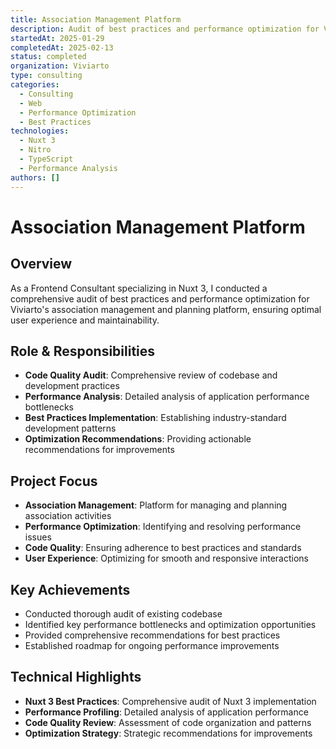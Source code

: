 ```yaml
---
title: Association Management Platform
description: Audit of best practices and performance optimization for Viviarto's association management and planning platform
startedAt: 2025-01-29
completedAt: 2025-02-13
status: completed
organization: Viviarto
type: consulting
categories:
  - Consulting
  - Web
  - Performance Optimization
  - Best Practices
technologies:
  - Nuxt 3
  - Nitro
  - TypeScript
  - Performance Analysis
authors: []
---
```


# Association Management Platform

## Overview

As a Frontend Consultant specializing in Nuxt 3, I conducted a comprehensive audit of best practices and performance optimization for Viviarto's association management and planning platform, ensuring optimal user experience and maintainability.

## Role & Responsibilities

- **Code Quality Audit**: Comprehensive review of codebase and development practices
- **Performance Analysis**: Detailed analysis of application performance bottlenecks
- **Best Practices Implementation**: Establishing industry-standard development patterns
- **Optimization Recommendations**: Providing actionable recommendations for improvements

## Project Focus

- **Association Management**: Platform for managing and planning association activities
- **Performance Optimization**: Identifying and resolving performance issues
- **Code Quality**: Ensuring adherence to best practices and standards
- **User Experience**: Optimizing for smooth and responsive interactions

## Key Achievements

- Conducted thorough audit of existing codebase
- Identified key performance bottlenecks and optimization opportunities
- Provided comprehensive recommendations for best practices
- Established roadmap for ongoing performance improvements

## Technical Highlights

- **Nuxt 3 Best Practices**: Comprehensive audit of Nuxt 3 implementation
- **Performance Profiling**: Detailed analysis of application performance
- **Code Quality Review**: Assessment of code organization and patterns
- **Optimization Strategy**: Strategic recommendations for improvements
